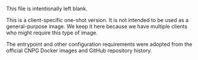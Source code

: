 This file is intentionally left blank.

This is a client-specific one-shot version. It is not intended to be used as a
general-purpose image. We keep it here because we have multiple clients who
might require this type of image.

The entrypoint and other configuration requirements were adopted from the official CNPG Docker images and GitHub repository history.
